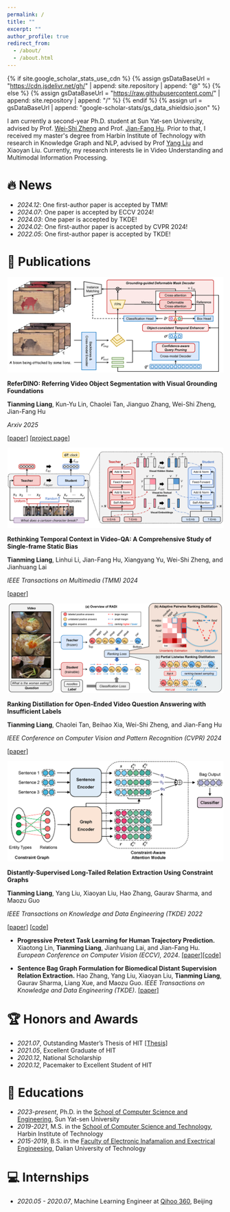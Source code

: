 ```yaml
---
permalink: /
title: ""
excerpt: ""
author_profile: true
redirect_from: 
  - /about/
  - /about.html
---
```


{% if site.google_scholar_stats_use_cdn %}
{% assign gsDataBaseUrl = "https://cdn.jsdelivr.net/gh/" | append: site.repository | append: "@" %}
{% else %}
{% assign gsDataBaseUrl = "https://raw.githubusercontent.com/" | append: site.repository | append: "/" %}
{% endif %}
{% assign url = gsDataBaseUrl | append: "google-scholar-stats/gs_data_shieldsio.json" %}

<span class='anchor' id='about-me'></span>
I am currently a second-year Ph.D. student at Sun Yat-sen University, advised by Prof. [Wei-Shi Zheng](https://www.isee-ai.cn/~zhwshi) and Prof. [Jian-Fang Hu](https://isee-ai.cn/~hujianfang).
Prior to that, I received my master's degree from Harbin Institute of Technology with research in Knowledge Graph and NLP, advised by Prof [Yang Liu](https://homepage.hit.edu.cn/liuyang) and Xiaoyan Liu.
Currently, my research interests lie in Video Understanding and Multimodal Information Processing.

# 🔥 News
- *2024.12*: One first-author paper is accepted by TMM!
- *2024.07*: One paper is accepted by ECCV 2024!
- *2024.03*: One paper is accepted by TKDE!
- *2024.02*: One first-author paper is accepted by CVPR 2024!
- *2022.05*: One first-author paper is accepted by TKDE!

# 📝 Publications 

<div class='paper-box'><div class='paper-box-image'><div><img src='images/REFERDINO.png'></div></div>
<div class='paper-box-text' markdown="1">

**ReferDINO: Referring Video Object Segmentation with Visual Grounding Foundations**

**Tianming Liang**, Kun-Yu Lin, Chaolei Tan, Jianguo Zhang, Wei-Shi Zheng, Jian-Fang Hu

*Arxiv 2025*

[[paper]](https://arxiv.org/pdf/2501.14607)  [[project page](https://isee-laboratory.github.io/ReferDINO)]
</div>
</div>

<div class='paper-box'><div class='paper-box-image'><div><img src='images/BIAS.png'></div></div>
<div class='paper-box-text' markdown="1">

**Rethinking Temporal Context in Video-QA: A Comprehensive Study of Single-frame Static Bias**

**Tianming Liang**, Linhui Li, Jian-Fang Hu, Xiangyang Yu, Wei-Shi Zheng, and Jianhuang Lai

*IEEE Transactions on Multimedia (TMM) 2024* 

[[paper]](https://ieeexplore.ieee.org/document/10891555)
</div>
</div>

<div class='paper-box'><div class='paper-box-image'><div><img src='images/RADI.png'></div></div>
<div class='paper-box-text' markdown="1">

**Ranking Distillation for Open-Ended Video Question Answering with Insufficient Labels**

**Tianming Liang**, Chaolei Tan, Beihao Xia, Wei-Shi Zheng, and Jian-Fang Hu

*IEEE Conference on Computer Vision and Pattern Recognition (CVPR) 2024*

[[paper]](https://openaccess.thecvf.com/content/CVPR2024/html/Liang_Ranking_Distillation_for_Open-Ended_Video_Question_Answering_with_Insufficient_Labels_CVPR_2024_paper.html)
</div>
</div>

<div class='paper-box'><div class='paper-box-image'><div><img src='images/CGRE.png'></div></div>
<div class='paper-box-text' markdown="1">

**Distantly-Supervised Long-Tailed Relation Extraction Using Constraint Graphs**

**Tianming Liang**, Yang Liu, Xiaoyan Liu, Hao Zhang, Gaurav Sharma, and Maozu Guo

*IEEE Transactions on Knowledge and Data Engineering (TKDE) 2022*

[[paper](https://ieeexplore.ieee.org/abstract/document/9780230)]  [[code](https://github.com/tmliang/CGRE)]
</div>
</div>

- **Progressive Pretext Task Learning for Human Trajectory Prediction.** Xiaotong Lin, **Tianming Liang**, Jianhuang Lai, and Jian-Fang Hu. *European Conference on Computer Vision (ECCV), 2024*. [[paper]](https://www.ecva.net/papers/eccv_2024/papers_ECCV/papers/04345.pdf)[[code]](https://github.com/iSEE-Laboratory/PPT?tab=readme-ov-file)

- **Sentence Bag Graph Formulation for Biomedical Distant Supervision Relation Extraction.** Hao Zhang, Yang Liu, Xiaoyan Liu, **Tianming Liang**, Gaurav Sharma, Liang Xue, and Maozu Guo. *IEEE Transactions on Knowledge and Data Engineering (TKDE)*. [[paper]](https://ieeexplore.ieee.org/document/10472686)

# 🏆 Honors and Awards
- *2021.07*, Outstanding Master’s Thesis of HIT [[Thesis]](https://kns.cnki.net/kcms2/article/abstract?v=smPsKIJgVaAL1OXGDyY2vebrNRo4AdOe_AjqsnpblcBes9jm2zz4ZE4zCi8QDH9etSz05o3QzNiPnVyITaYQiXNmT2CTqDODdoENzE3dTpsuvlfQcYCHYPq2LS73MKN7sdP8VYtQ5aU=&uniplatform=NZKPT&flag=copy)
- *2021.05*, Excellent Graduate of HIT
- *2020.12*, National Scholarship
- *2020.12*, Pacemaker to Excellent Student of HIT

# 📖 Educations
- *2023-present*, Ph.D. in the [School of Computer Science and Engineering](https://cse.sysu.edu.cn/), Sun Yat-sen University
- *2019-2021*, M.S. in the [School of Computer Science and Technology](http://computing.hit.edu.cn/), Harbin Institute of Technology 
- *2015-2019*, B.S. in the [Faculty of Electronic lnafamalion and Exectrical Engineesing](https://ee.dlut.edu.cn/), Dalian University of Technology

# 💻 Internships
- *2020.05 - 2020.07*, Machine Learning Engineer at [Qihoo 360](https://360campus.zhiye.com), Beijing
